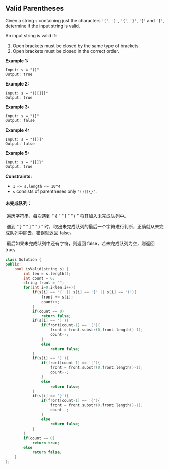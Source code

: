 ## Valid Parentheses

Given a string `s` containing just the characters `'('`, `')'`, `'{'`, `'}'`, `'['` and `']'`, determine if the input string is valid.

An input string is valid if:

1. Open brackets must be closed by the same type of brackets.
2. Open brackets must be closed in the correct order.

**Example 1:**

```
Input: s = "()"
Output: true
```

**Example 2:**

```
Input: s = "()[]{}"
Output: true
```

**Example 3:**

```
Input: s = "(]"
Output: false
```

**Example 4:**

```
Input: s = "([)]"
Output: false
```

**Example 5:**

```
Input: s = "{[]}"
Output: true
```

**Constraints:**

- `1 <= s.length <= 10^4`
- `s` consists of parentheses only `'()[]{}'`.

#### 未完成队列：

​			遍历字符串，每次遇到 “ { ” “ [ ” “ ( ” 将其加入未完成队列中。

​			遇到 “ } ” “ ] ” “ ) ” 时，取出未完成队列的最后一个字符进行判断，正确就从未完成队列中除去，错误就返回 false。

​			最后如果未完成队列中还有字符，则返回 false，若未完成队列为空，则返回 true。

```c++
class Solution {
public:
    bool isValid(string s) {
        int len = s.length();
        int count = 0;
        string front = "";
        for(int i=0;i<len;i++){
            if(s[i] == '{' || s[i] == '[' || s[i] == '('){
                front += s[i];
                count++;
            }
            if(count == 0)
                return false;
            if(s[i] == ')'){
                if(front[count-1] == '('){
                    front = front.substr(0,front.length()-1);
                    count--;
                }
                else
                    return false;
            }
            if(s[i] == ']'){
                if(front[count-1] == '['){
                    front = front.substr(0,front.length()-1);
                    count--;
                }
                else
                    return false;
            }
            if(s[i] == '}'){
                if(front[count-1] == '{'){
                    front = front.substr(0,front.length()-1);
                    count--;
                }
                else
                    return false;
            }
        }
        if(count == 0)
            return true;
        else
            return false;
    }
};
```

